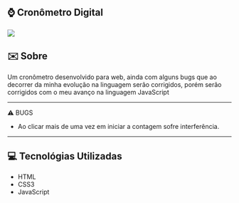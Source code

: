 ## ⌚ Cronômetro Digital
<div>
  <img src="https://ik.imagekit.io/53vofovqwp/timer_R8VBBPEB7.png">
</div

---

## ✉️ Sobre
Um cronômetro desenvolvido para web, ainda com alguns bugs que ao decorrer da minha evolução na linguagem serão corrigidos, porém serão corrigidos com o meu avanço na linguagem JavaScript

---

⚠️ BUGS
- Ao clicar mais de uma vez em iniciar a contagem sofre interferência.

---

## 💻 Tecnológias Utilizadas
- HTML
- CSS3
- JavaScript
